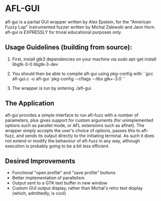 AFL-GUI
=======

afl-gui is a partial GUI wrapper written by Alex Epstein, for the "American Fuzzy Lop" instrumented fuzzer written by Michal Zalewski and Jann Horn. afl-gui is EXPRESSLY for trivial educational purposes only.


Usage Guidelines (building from source):
-----------------------------------------------
1. First, install gtk3 dependencies on your machine via
	sudo apt-get install libgtk-3-0 libgtk-3-dev

2. You should then be able to compile afl-gui using pkg-config with
	``gcc afl-gui.c -o afl-gui `pkg-config --cflags --libs gtk+-3.0```
	
3. The wrapper is run by entering
	./afl-gui
	
The Application
---------------
afl-gui provides a simple interface to run afl-fuzz with a number of parameters, plus gives support for custom arguments (for unimplemented options such as parallel mode, or AFL extensions such as aflnet).
The wrapper simply accepts the user's choice of options, passes this to afl-fuzz, and sends its output directly to the initiating terminal. As such it does not extend or modify the behaviour of afl-fuzz in any way, although execution is probably going to be a bit less efficient. 

Desired Improvements
--------------------
+ Functional "open profile" and "save profile" buttons
+ Better implementation of parallelism
+ Output sent to a GTK text buffer in new window
+ Custom GUI output display, rather than Michal's retro text display (which, admittedly, is cool)
